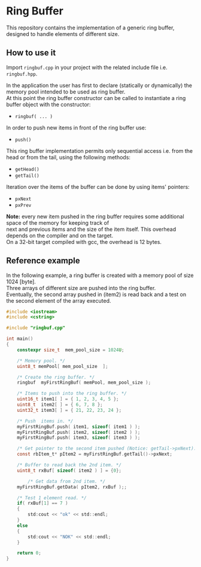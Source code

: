 
# Ring Buffer

This repository contains the implementation of a generic ring buffer, designed to handle elements of different size.

## How to use it

Import `ringbuf.cpp` in your project with the related include file i.e. `ringbuf.hpp`.

In the application the user has first to declare (statically or dynamically) the memory pool intended to be used as ring buffer.\
At this point the ring buffer constructor can be called to instantiate a ring buffer object with the constructor:

- `ringbuf( ... )`

In order to push new items in front of the ring buffer use:

- `push()`

This ring buffer implementation permits only sequential access i.e. from the head or from the tail, using the following methods:

- `getHead()`
- `getTail()`
  
Iteration over the items of the buffer can be done by using items' pointers:

- `pxNext`
- `pxPrev`

**Note:** every new item pushed in the ring buffer requires some additional space of the memory for keeping track of\
next and previous items and the size of the item itself. This overhead depends on the compiler and on the target.\
On a 32-bit target compiled with gcc, the overhead is 12 bytes.

## Reference example

In the following example, a ring buffer is created with a memory pool of size 1024 [byte].\
Three arrays of different size are pushed into the ring buffer.\
Eventually, the second array pushed in (item2) is read back and a test on the second element of the array executed.

```c
#include <iostream>
#include <cstring>

#include "ringbuf.cpp"

int main()
{
    constexpr size_t  mem_pool_size = 1024U;

    /* Memory pool. */
    uint8_t memPool[ mem_pool_size  ];

    /* Create the ring buffer. */
    ringbuf  myFirstRingBuf( memPool, mem_pool_size );

    /* Items to push into the ring buffer. */
    uint16_t item1[ ] = { 1, 2, 3, 4, 5 };
    uint8_t  item2[ ] = { 6, 7, 8 };
    uint32_t item3[ ] = { 21, 22, 23, 24 };

    /* Push  items in. */
    myFirstRingBuf.push( item1, sizeof( item1 ) );
    myFirstRingBuf.push( item2, sizeof( item2 ) );
    myFirstRingBuf.push( item3, sizeof( item3 ) );

    /* Get pointer to the second item pushed (Notice: getTail->pxNext). */
    const rbItem_t* pItem2 = myFirstRingBuf.getTail()->pxNext;

    /* Buffer to read back the 2nd item. */
    uint8_t rxBuf[ sizeof( item2 ) ] = {0};

        /* Get data from 2nd item. */
    myFirstRingBuf.getData( pItem2, rxBuf );;

    /* Test 1 element read. */
    if( rxBuf[1] == 7 )
    {
        std:cout << "ok" << std::endl;
    }
    else
    {
        std:cout << "NOK" << std::endl;
    }

    return 0;
}